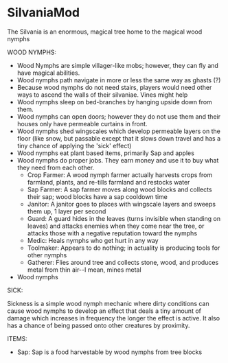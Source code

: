 # SilvaniaMod
The Silvania is an enormous, magical tree home to the magical wood nymphs

WOOD NYMPHS:

<ul>
  <li> Wood Nymphs are simple villager-like mobs; however, they can fly and have magical abilities.
    <li>Wood nymphs path navigate in more or less the same way as ghasts (?)
   <li> Because wood nymphs do not need stairs, players would need other ways to ascend the walls of their silvaniae. Vines might help
     <li>Wood nymphs sleep on bed-branches by hanging upside down from them. 
       <li>Wood nymphs can open doors; however they do not use them and their houses only have permeable curtains in front. 
       <li>Wood nymphs shed wingscales which develop permeable layers on the floor (like snow, but passable except that it slows down travel and has a tiny chance of applying the 'sick' effect)
      <li>Wood nymphs eat plant based items, primarily Sap and apples
        <li>Wood nymphs do proper jobs. They earn money and use it to buy what they need from each other.
          <ul>
            <li>Crop Farmer: A wood nymph farmer actually harvests crops from farmland, plants, and re-tills farmland and restocks water
              <li>Sap Farmer: A sap farmer moves along wood blocks and collects their sap; wood blocks have a sap cooldown time
              <li>Janitor: A janitor goes to places with wingscale layers and sweeps them up, 1 layer per second
                <li>Guard: A guard hides in the leaves (turns invisible when standing on leaves) and attacks enemies when they come near the tree, or attacks those with a negative reputation toward the nymphs
     <li>Medic: Heals nymphs who get hurt in any way
       <li>Toolmaker: Appears to do nothing; in actuality is producing tools for other nymphs
         <li>Gatherer: Flies around tree and collects stone, wood, and produces metal from thin air--I mean, mines metal
          </ul>
  </li>
  <li> Wood nymphs
  </ul>
  
  SICK:
  
  Sickness is a simple wood nymph mechanic where dirty conditions can cause wood nymphs to develop an effect that deals a tiny amount of damage which increases in frequency the longer the effect is active. It also has a chance of being passed onto other creatures by proximity.
  
ITEMS:
  
* Sap: Sap is a food harvestable by wood nymphs from tree blocks

